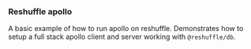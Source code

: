 ### Reshuffle apollo
A basic example of how to run apollo on reshuffle.
Demonstrates how to setup a full stack apollo client and server working with `@reshuffle/db`.
